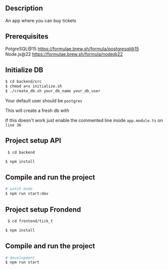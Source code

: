 ## Description

An app where you can buy tickets

## Prerequisites

PotgreSQL@15 https://formulae.brew.sh/formula/postgresql@15
Node.js@22 https://formulae.brew.sh/formula/node@22

## Initialize DB

```bash
$ cd backend/src
$ chmod a+x initialize.sh
$ ./create_db.sh your_db_name your_db_user
```

Your default user should be `postgres`

This will create a fresh db with

If this doesn't work just enable the commented line inside `app.module.ts` on `line 36`

## Project setup API

```bash
 $ cd backend
```

```bash
$ npm install
```

## Compile and run the project

```bash
# watch mode
$ npm run start:dev
```

## Project setup Frondend

```bash
 $ cd frontend/tick_t
```

```bash
$ npm install
```

## Compile and run the project

```bash
# development
$ npm run start
```
